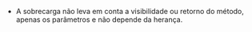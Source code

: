 - A sobrecarga não leva em conta a visibilidade ou retorno do método, apenas os parâmetros e não depende da herança.